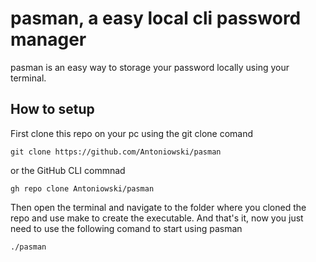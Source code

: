 # pasman, a easy local cli password manager

pasman is an easy way to storage your password locally using your terminal.

## How to setup

First clone this repo on your pc using the git clone comand

```git clone https://github.com/Antoniowski/pasman```

or the GitHub CLI commnad

```gh repo clone Antoniowski/pasman```

Then open the terminal and navigate to the folder where you cloned the repo and use make to create the executable.
And that's it, now you just need to use the following comand to start using pasman

```./pasman```



